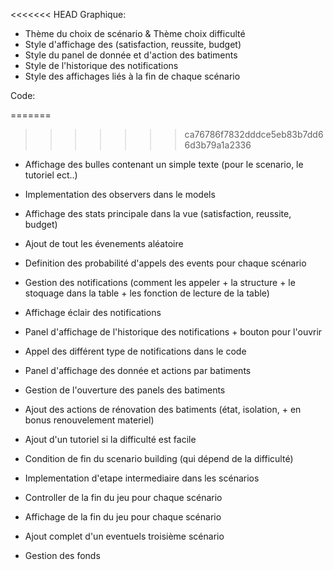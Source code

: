 

<<<<<<< HEAD
Graphique:

- Thème du choix de scénario & Thème choix difficulté
- Style d'affichage des (satisfaction, reussite, budget)
- Style du panel de donnée et d'action des batiments
- Style de l'historique des notifications
- Style des affichages liés à la fin de chaque scénario




Code:

=======
>>>>>>> ca76786f7832dddce5eb83b7dd66d3b79a1a2336
- Affichage des bulles contenant un simple texte (pour le scenario, le tutoriel ect..)
- Implementation des observers dans le models
- Affichage des stats principale dans la vue (satisfaction, reussite, budget)


- Ajout de tout les évenements aléatoire
- Definition des probabilité d'appels des events pour chaque scénario


- Gestion des notifications (comment les appeler + la structure + le stoquage dans la table + les fonction de lecture de la table)
- Affichage éclair des notifications
- Panel d'affichage de l'historique des notifications + bouton pour l'ouvrir
- Appel des différent type de notifications dans le code


- Panel d'affichage des donnée et actions par batiments
- Gestion de l'ouverture des panels des batiments
- Ajout des actions de rénovation des batiments (état, isolation, + en bonus renouvelement materiel)


- Ajout d'un tutoriel si la difficulté est facile
- Condition de fin du scenario building (qui dépend de la difficulté)
- Implementation d'etape intermediaire dans les scénarios


- Controller de la fin du jeu pour chaque scénario
- Affichage de la fin du jeu pour chaque scénario


- Ajout complet d'un eventuels troisième scénario
- Gestion des fonds

